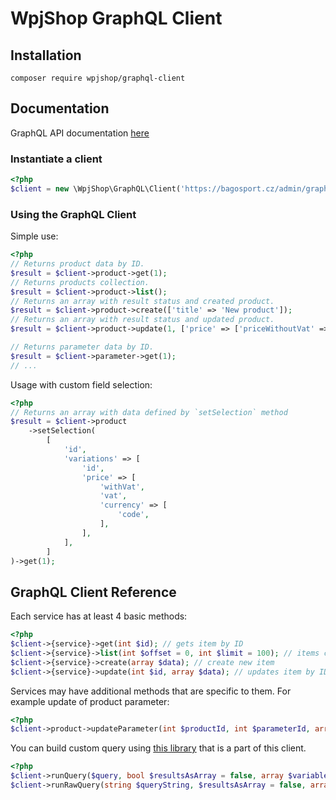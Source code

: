 # WpjShop GraphQL Client

## Installation
```
composer require wpjshop/graphql-client
```

## Documentation

GraphQL API documentation [here](https://graphql-docs.wpjshop.cz/)

### Instantiate a client
```php
<?php
$client = new \WpjShop\GraphQL\Client('https://bagosport.cz/admin/graphql', 'aa2589b5cbddb845e6dc663a8636740e');
```

### Using the GraphQL Client
Simple use:
```php
<?php
// Returns product data by ID.
$result = $client->product->get(1);
// Returns products collection.
$result = $client->product->list();
// Returns an array with result status and created product.
$result = $client->product->create(['title' => 'New product']);
// Returns an array with result status and updated product.
$result = $client->product->update(1, ['price' => ['priceWithoutVat' => 100]]);

// Returns parameter data by ID.
$result = $client->parameter->get(1);
// ...
```

Usage with custom field selection:
```php
<?php
// Returns an array with data defined by `setSelection` method
$result = $client->product
    ->setSelection(
        [
            'id',
            'variations' => [
                'id',
                'price' => [
                    'withVat',
                    'vat',
                    'currency' => [
                        'code',
                    ],
                ],
            ],
        ]
)->get(1);
```

## GraphQL Client Reference


Each service has at least 4 basic methods:
```php
<?php
$client->{service}->get(int $id); // gets item by ID
$client->{service}->list(int $offset = 0, int $limit = 100); // items collection
$client->{service}->create(array $data); // create new item
$client->{service}->update(int $id, array $data); // updates item by ID
```

Services may have additional methods that are specific to them. For example update of product parameter:
```php
<?php
$client->product->updateParameter(int $productId, int $parameterId, array $values, bool $append = false);
```

You can build custom query using [this library](https://github.com/mghoneimy/php-graphql-client]) that is a part of this client.

```php
<?php
$client->runQuery($query, bool $resultsAsArray = false, array $variables = []);
$client->runRawQuery(string $queryString, $resultsAsArray = false, array $variables = []);
```